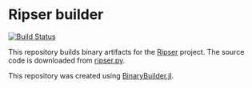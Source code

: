 # Ripser builder
[![Build Status](https://travis-ci.com/mtsch/RipserBuilder.svg?branch=master)](https://travis-ci.com/mtsch/RipserBuilder.svg?branch=master)

This repository builds binary artifacts for the [Ripser](https://github.com/mtsch/Ripser.jl)
project. The source code is downloaded from [ripser.py](https://github.com/scikit-tda/ripser.py/tree/0.3.0).

This repository was created using [BinaryBuilder.jl](https://github.com/JuliaPackaging/BinaryBuilder.jl).
